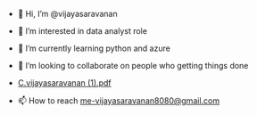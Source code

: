 - 👋 Hi, I’m @vijayasaravanan
- 👀 I’m interested in data analyst role
- 🌱 I’m currently learning python and azure
- 💞️ I’m looking to collaborate on people who getting things done
- [C.vijayasaravanan (1).pdf](https://github.com/vijayasaravana/vijayasaravana/files/10436428/C.vijayasaravanan.1.pdf)

- 📫 How to reach me-vijayasaravanan8080@gmail.com

